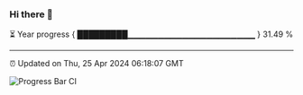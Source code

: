 ### Hi there 👋

⏳ Year progress { █████████▁▁▁▁▁▁▁▁▁▁▁▁▁▁▁▁▁▁▁▁▁ } 31.49 %

---

⏰ Updated on Thu, 25 Apr 2024 06:18:07 GMT

![Progress Bar CI](https://github.com/liununu/liununu/workflows/Progress%20Bar%20CI/badge.svg)
